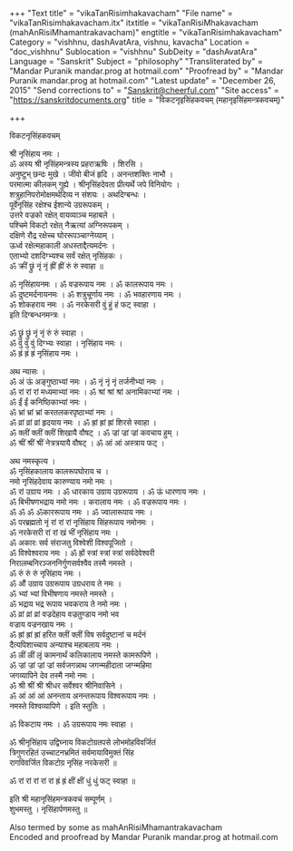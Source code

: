 +++
"Text title" = "vikaTanRisimhakavacham"
"File name" = "vikaTanRisimhakavacham.itx"
itxtitle = "vikaTanRisiMhakavacham (mahAnRisiMhamantrakavacham)"
engtitle = "vikaTanRisimhakavacham"
Category = "vishhnu, dashAvatAra, vishnu, kavacha"
Location = "doc_vishhnu"
Sublocation = "vishhnu"
SubDeity = "dashAvatAra"
Language = "Sanskrit"
Subject = "philosophy"
"Transliterated by" = "Mandar Puranik mandar.prog at hotmail.com"
"Proofread by" = "Mandar Puranik mandar.prog at hotmail.com"
"Latest update" = "December 26, 2015"
"Send corrections to" = "Sanskrit@cheerful.com"
"Site access" = "https://sanskritdocuments.org"
title = "विकटनृइसिंहकवचम् (महानृइसिंहमन्त्रकवचम्)"

+++
  
 विकटनृसिंहकवचम्   
  
श्री नृसिंहाय नमः ।  
ॐ अस्य श्री नृसिंहमन्त्रस्य प्रहराऋषिः । शिरसि ।  
अनुष्टुभ् छन्दः मुखे । जीवो बीजं हृदि । अनन्तशक्तिः नाभौ ।  
परमात्मा कीलकम् गुह्ये । श्रीनृसिंहदेवता प्रीत्यर्थे जपे विनियोगः ।  
शत्रुहानिपरोमोक्षमर्थदिव्य न संशयः । अथदिग्बन्धः ।  
पूर्वेनृसिंह रक्षेश्च ईशान्ये उग्ररूपकम् ।  
उत्तरे वज्रको रक्षेत् वायव्याञ्च महाबले ।  
पश्चिमे विकटो रक्षेत् नैऋत्यां अग्निरूपकम् ।  
दक्षिणे रौद्र रक्षेच्च घोररूपञ्चाग्नेय्याम् ।  
ऊर्ध्व रक्षेत्महाकाली अधस्ताद्दैत्यमर्दनः ।  
एताभ्यो दशदिग्भ्यश्च सर्वं रक्षेत् नृसिंहकः ।  
ॐ क्रीं छ्रुं नृं नृं ह्रीं ह्रीं रुं रुं स्वाहा ॥  
  
ॐ नृसिंहायनमः । ॐ वज्ररूपाय नमः । ॐ कालरूपाय नमः ।  
ॐ दुष्टमर्दनायनमः । ॐ शत्रुचूर्णाय नमः । ॐ भवहारणाय नमः ।  
ॐ शोकहराय नमः । ॐ नरकेसरी वुं हुं हं फट् स्वाहा ।  
इति दिग्बन्धनमन्त्रः ।  
  
ॐ छ्रुं छ्रुं नृं नृं रुं रुं स्वाहा ।  
ॐ वुं वुं वुं दिग्भ्यः स्वाहा । नृसिंहाय नमः ।  
ॐ ह्रं ह्रं ह्रं नृसिंहाय नमः ।  
  
अथ न्यासः ।  
ॐ अं ऊं अङ्गुष्ठाभ्यां नमः । ॐ नृं नृं नृं तर्जनीभ्यां नमः ।  
ॐ रां रां रां मध्यमाभ्यां नमः । ॐ श्रां श्रां श्रां अनामिकाभ्यां नमः ।  
ॐ ईं ईं कनिष्ठिकाभ्यां नमः ।  
ॐ भ्रां भ्रां भ्रां करतलकरपृष्ठाभ्यां नमः ।  
ॐ व्रां व्रां व्रां हृदयाय नमः । ॐ ह्रां ह्रां ह्रां शिरसे स्वाहा ।  
ॐ क्लीं क्लीं क्लीं शिखायै वौषट् । ॐ ज्रां ज्रां ज्रां कवचाय हुम् ।  
ॐ श्रीं श्रीं श्रीं नेत्रत्रयायै वौषट् । ॐ आं आं अस्त्राय फट् ।  
  
अथ नमस्कृत्य ।  
ॐ नृसिंहकालाय कालरूपघोराय च ।  
     नमो नृसिंहदेवाय कारुण्याय नमो नमः ।  
ॐ रां उग्राय नमः । ॐ धारकाय उग्राय उग्ररूपाय । ॐ ऊं धारणाय नमः ।  
ॐ बिभीषणभद्राय नमो नमः । करालाय नमः । ॐ वज्ररूपाय नमः ।  
ॐ ॐ ॐ ॐकाररूपाय नमः । ॐ ज्वालारूपाय नमः ।  
ॐ परब्रह्मतो नृं रां रां रां नृसिंहाय सिंहरूपाय नमोनमः ।  
ॐ नरकेसरी रां रां खं भीं नृसिंहाय नमः ।  
ॐ अकारः सर्व संराजतु विश्वेशी विश्वपूजितो ।  
ॐ विश्वेश्वराय नमः । ॐ ह्रों स्त्रां स्त्रां स्त्रां सर्वदेवेश्वरी  
      निरालम्बनिरञ्जननिर्गुणसर्वश्वैव तस्मै नमस्ते ।  
ॐ रुं रुं रुं नृसिंहाय नमः ।  
ॐ औं उग्राय उग्ररूपाय उग्रधराय ते नमः ।  
ॐ भ्यां भ्यां विभीषणाय नमस्ते नमस्ते ।  
ॐ भद्राय भद्र रूपाय भवकराय ते नमो नमः ।  
ॐ व्रां व्रां व्रां वज्रदेहाय वज्रतुण्डाय नमो भव  
      वज्राय वज्रनखाय नमः ।  
ॐ ह्रां ह्रां ह्रां हरित क्लीं क्लीं विष सर्वदुष्टानां च मर्दनं  
      दैत्यपिशाच्चाय अन्याश्च महाबलाय नमः ।  
ॐ ल्रीं ल्रीं लृं कामनार्थं कलिकालाय नमस्ते कामरूपिणे ।  
ॐ ज्रां ज्रां ज्रां ज्रां सर्वजगन्नाथ जगन्महीदाता जग्न्महिमा  
      जगव्यापिने देव तस्मै नमो नमः ।  
ॐ श्री श्रीं श्री श्रीधर सर्वेश्वर श्रीनिवासिने ।  
ॐ आं आं आं अनन्ताय अनन्तरूपाय विश्वरूपाय नमः ।  
      नमस्ते विश्वव्यापिणे । इति स्तुतिः ।  
  
ॐ विकटाय नमः । ॐ उग्ररूपाय नमः स्वाहा ।  
  
ॐ श्रीनृसिंहाय उद्विघ्नाय विकटोग्रतपसे लोभमोहविवर्जितं  
त्रिगुणरहितं उच्चाटनभ्रमितं सर्वमायाविमुक्तं सिंह  
रागविवर्जित विकटोग्र नृसिंह नरकेसरी ॥  
  
ॐ रां रां रां रां रां ह्रं ह्रं क्षीं क्षीं धुं धुं फट् स्वाहा ॥  
  
इति श्री महानृसिंहमन्त्रकवचं सम्पूर्णम् ।  
शुभमस्तु । नृसिंहार्पणमस्तु ॥  
  
  
Also termed by some as mahAnRisiMhamantrakavacham  
Encoded and proofread by Mandar Puranik mandar.prog at hotmail.com  
  
